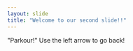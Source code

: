 ```yaml
---
layout: slide
title: "Welcome to our second slide!!"
---
```

"Parkour!"
Use the left arrow to go back!
